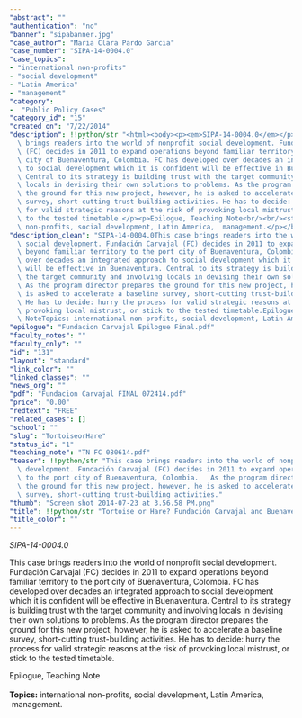 ```yaml
---
"abstract": ""
"authentication": "no"
"banner": "sipabanner.jpg"
"case_author": "Maria Clara Pardo Garcia"
"case_number": "SIPA-14-0004.0"
"case_topics":
- "international non-profits"
- "social development"
- "Latin America"
- "management"
"category": 
-  "Public Policy Cases"
"category_id": "15"
"created_on": "7/22/2014"
"description": !!python/str "<html><body><p><em>SIPA-14-0004.0</em></p><p>This case\
  \ brings readers into the world of nonprofit social development. Fundación Carvajal\
  \ (FC) decides in 2011 to expand operations beyond familiar territory to the port\
  \ city of Buenaventura, Colombia. FC has developed over decades an integrated approach\
  \ to social development which it is confident will be effective in Buenaventura.\
  \ Central to its strategy is building trust with the target community and involving\
  \ locals in devising their own solutions to problems. As the program director prepares\
  \ the ground for this new project, however, he is asked to accelerate a baseline\
  \ survey, short-cutting trust-building activities. He has to decide: hurry the process\
  \ for valid strategic reasons at the risk of provoking local mistrust, or stick\
  \ to the tested timetable.</p><p>Epilogue, Teaching Note<br/><br/><strong>Topics:</strong> international\
  \ non-profits, social development, Latin America,  management.</p></body></html>"
"description_clean": "SIPA-14-0004.0This case brings readers into the world of nonprofit\
  \ social development. Fundación Carvajal (FC) decides in 2011 to expand operations\
  \ beyond familiar territory to the port city of Buenaventura, Colombia. FC has developed\
  \ over decades an integrated approach to social development which it is confident\
  \ will be effective in Buenaventura. Central to its strategy is building trust with\
  \ the target community and involving locals in devising their own solutions to problems.\
  \ As the program director prepares the ground for this new project, however, he\
  \ is asked to accelerate a baseline survey, short-cutting trust-building activities.\
  \ He has to decide: hurry the process for valid strategic reasons at the risk of\
  \ provoking local mistrust, or stick to the tested timetable.Epilogue, Teaching\
  \ NoteTopics: international non-profits, social development, Latin America,  management."
"epilogue": "Fundacion Carvajal Epilogue Final.pdf"
"faculty_notes": ""
"faculty_only": ""
"id": "131"
"layout": "standard"
"link_color": ""
"linked_classes": ""
"news_org": ""
"pdf": "Fundacion Carvajal FINAL 072414.pdf"
"price": "0.00"
"redtext": "FREE"
"related_cases": []
"school": ""
"slug": "TortoiseorHare"
"status_id": "1"
"teaching_note": "TN FC 080614.pdf"
"teaser": !!python/str "This case brings readers into the world of nonprofit social\
  \ development. Fundación Carvajal (FC) decides in 2011 to expand operations beyond\
  \ to the port city of Buenaventura, Colombia.   As the program director prepares\
  \ the ground for this new project, however, he is asked to accelerate a baseline\
  \ survey, short-cutting trust-building activities."
"thumb": "Screen shot 2014-07-23 at 3.56.58 PM.png"
"title": !!python/str "Tortoise or Hare? Fundación Carvajal and Buenaventura"
"title_color": ""
---
```

<html><body><p><em>SIPA-14-0004.0</em></p><p>This case brings readers into the world of nonprofit social development. Fundación Carvajal (FC) decides in 2011 to expand operations beyond familiar territory to the port city of Buenaventura, Colombia. FC has developed over decades an integrated approach to social development which it is confident will be effective in Buenaventura. Central to its strategy is building trust with the target community and involving locals in devising their own solutions to problems. As the program director prepares the ground for this new project, however, he is asked to accelerate a baseline survey, short-cutting trust-building activities. He has to decide: hurry the process for valid strategic reasons at the risk of provoking local mistrust, or stick to the tested timetable.</p><p>Epilogue, Teaching Note<br/><br/><strong>Topics:</strong> international non-profits, social development, Latin America,  management.</p></body></html>
